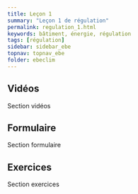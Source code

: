 ```yaml
---
title: Leçon 1
summary: "Leçon 1 de régulation"
permalink: regulation_1.html
keywords: bâtiment, énergie, régulation
tags: [régulation]
sidebar: sidebar_ebe
topnav: topnav_ebe
folder: ebeclim
---
```


## Vidéos

Section vidéos

## Formulaire

Section formulaire

## Exercices

Section exercices
